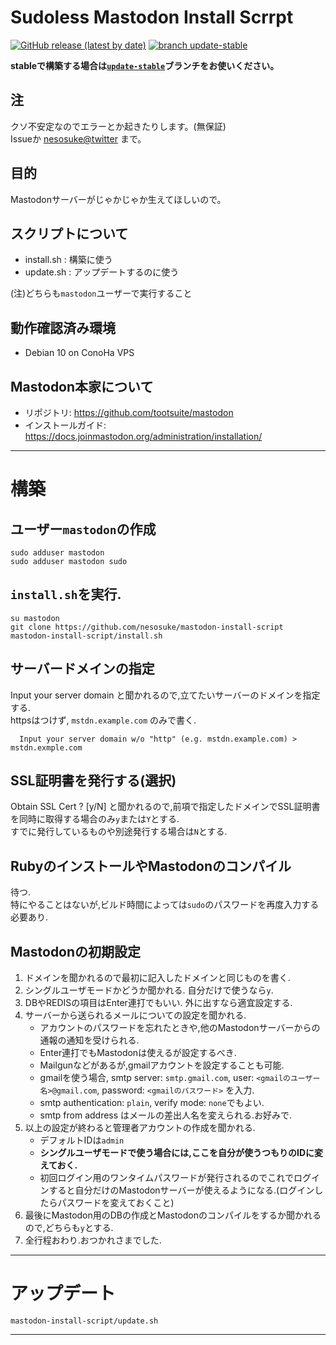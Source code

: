 # Sudoless Mastodon Install Scrrpt  
[![GitHub release (latest by date)](https://img.shields.io/github/v/release/nesosuke/mastodon-install-script)][releases]
[![branch update-stable](https://img.shields.io/badge/branch-update--stable-blueviolet)][update-stable]  

[releases]: https://github.com/nesosuke/mastodon-install-script/releases
[update-stable]: https://github.com/nesosuke/mastodon-install-script/tree/update-stable  

**stableで構築する場合は[`update-stable`](https://github.com/nesosuke/mastodon-install-script/tree/update-stable)ブランチをお使いください。**

## 注
クソ不安定なのでエラーとか起きたりします。(無保証)  
Issueか [nesosuke@twitter](http://twitter.com/@nesosuke) まで。  


## 目的  
Mastodonサーバーがじゃかじゃか生えてほしいので。  

## スクリプトについて  
- install.sh : 構築に使う  
- update.sh  : アップデートするのに使う  

(注)どちらも`mastodon`ユーザーで実行すること  

## 動作確認済み環境  
- Debian 10 on ConoHa VPS

## Mastodon本家について
- リポジトリ: <https://github.com/tootsuite/mastodon>
- インストールガイド: <https://docs.joinmastodon.org/administration/installation/>  

---  
# 構築
  
## ユーザー`mastodon`の作成  
  ```  
  sudo adduser mastodon
  sudo adduser mastodon sudo
  ``` 

## `install.sh`を実行.  
  ```  
  su mastodon
  git clone https://github.com/nesosuke/mastodon-install-script 
  mastodon-install-script/install.sh
  ```  

## サーバードメインの指定
Input your server domain と聞かれるので,立てたいサーバーのドメインを指定する.  
httpsはつけず, `mstdn.example.com` のみで書く.   

```  
  Input your server domain w/o "http" (e.g. mstdn.example.com) > mstdn.exmple.com
```  

## SSL証明書を発行する(選択)
Obtain SSL Cert ? [y/N] と聞かれるので,前項で指定したドメインでSSL証明書を同時に取得する場合のみ`y`または`Y`とする.  
  すでに発行しているものや別途発行する場合は`N`とする.  

## RubyのインストールやMastodonのコンパイル
待つ.     
特にやることはないが,ビルド時間によっては`sudo`のパスワードを再度入力する必要あり.  

## Mastodonの初期設定  
1. ドメインを聞かれるので最初に記入したドメインと同じものを書く.  
1. シングルユーザモードかどうか聞かれる. 自分だけで使うなら`y`.  
1. DBやREDISの項目はEnter連打でもいい. 外に出すなら適宜設定する.  
1. サーバーから送られるメールについての設定を聞かれる.  
    - アカウントのパスワードを忘れたときや,他のMastodonサーバーからの通報の通知を受けられる.  
    - Enter連打でもMastodonは使えるが設定するべき.  
    - Mailgunなどがあるが,gmailアカウントを設定することも可能.
    - gmailを使う場合, smtp server: `smtp.gmail.com`, user: `<gmailのユーザー名>@gmail.com`, password: `<gmailのパスワード>` を入力.  
    - smtp authentication: `plain`, verify mode: `none`でもよい.  
    - smtp from address はメールの差出人名を変えられる.お好みで.  
1. 以上の設定が終わると管理者アカウントの作成を聞かれる.  
    - デフォルトIDは`admin`　　
    - **シングルユーザモードで使う場合には,ここを自分が使うつもりのIDに変えておく.** 
    - 初回ログイン用のワンタイムパスワードが発行されるのでこれでログインすると自分だけのMastodonサーバーが使えるようになる.(ログインしたらパスワードを変えておくこと)   
1. 最後にMastodon用のDBの作成とMastodonのコンパイルをするか聞かれるので,どちらも`y`とする.  
1. 全行程おわり.おつかれさまでした.  

---  

# アップデート  
```  
mastodon-install-script/update.sh
```
---   

